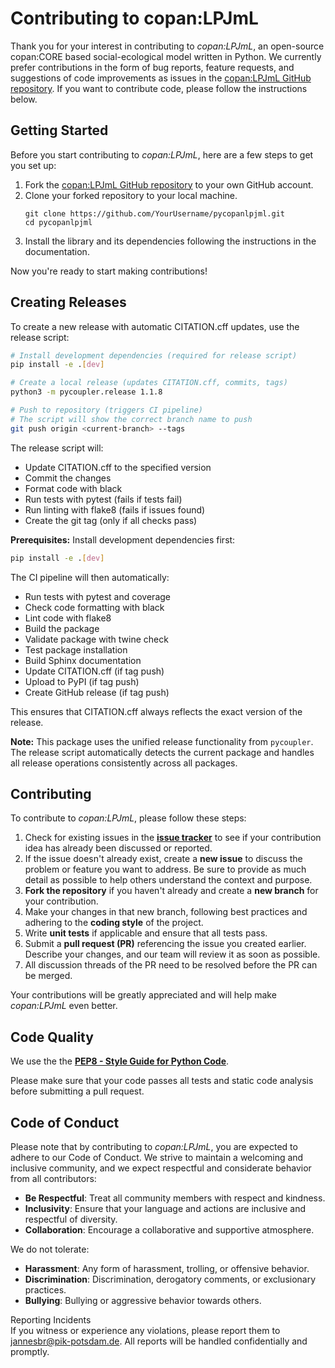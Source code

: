 # Contributing to copan:LPJmL

Thank you for your interest in contributing to *copan:LPJmL*, an open-source copan:CORE based social-ecological model written in Python.
We currently prefer contributions in the form of bug reports, feature requests,
and suggestions of code improvements as issues in the
[copan:LPJmL GitHub repository](https://github.com/pik-copan/pycopanlpjml/issues).
If you want to contribute code, please follow the instructions below.


## Getting Started

Before you start contributing to *copan:LPJmL*, here are a few steps to get you
set up:

1. Fork the [copan:LPJmL GitHub repository](https://github.com/pik-copan/pycopanlpjml)
to your own GitHub account.
2. Clone your forked repository to your local machine.
   ```shell
   git clone https://github.com/YourUsername/pycopanlpjml.git
   cd pycopanlpjml
   ```
3. Install the library and its dependencies following the instructions in the
documentation.

Now you're ready to start making contributions!

## Creating Releases

To create a new release with automatic CITATION.cff updates, use the release script:

```bash
# Install development dependencies (required for release script)
pip install -e .[dev]

# Create a local release (updates CITATION.cff, commits, tags)
python3 -m pycoupler.release 1.1.8

# Push to repository (triggers CI pipeline)
# The script will show the correct branch name to push
git push origin <current-branch> --tags
```

The release script will:
- Update CITATION.cff to the specified version
- Commit the changes
- Format code with black
- Run tests with pytest (fails if tests fail)
- Run linting with flake8 (fails if issues found)
- Create the git tag (only if all checks pass)

**Prerequisites:** Install development dependencies first:
```bash
pip install -e .[dev]
```

The CI pipeline will then automatically:
- Run tests with pytest and coverage
- Check code formatting with black
- Lint code with flake8
- Build the package
- Validate package with twine check
- Test package installation
- Build Sphinx documentation
- Update CITATION.cff (if tag push)
- Upload to PyPI (if tag push)
- Create GitHub release (if tag push)

This ensures that CITATION.cff always reflects the exact version of the release.

**Note:** This package uses the unified release functionality from `pycoupler`. The release script automatically detects the current package and handles all release operations consistently across all packages.

## Contributing

To contribute to *copan:LPJmL*, please follow these steps:

1. Check for existing issues in the
[**issue tracker**](https://github.com/pik-copan/pycopanlpjml/issues) to see if
your contribution idea has already been discussed or reported.
2. If the issue doesn't already exist, create a **new issue** to discuss the
problem or feature you want to address. Be sure to provide as much detail as
possible to help others understand the context and purpose.
3. **Fork the repository** if you haven't already and create a **new branch**
for your contribution.
4. Make your changes in that new branch, following best practices and
adhering to the **coding style** of the project.
5. Write **unit tests** if applicable and ensure that all tests pass.
6. Submit a **pull request (PR)** referencing the issue you created earlier.
Describe your changes, and our team will review it as soon as possible.
7. All discussion threads of the PR need to be resolved before the PR can be merged.

Your contributions will be greatly appreciated and will help make *copan:LPJmL*
even better.

## Code Quality
We use the the
[**PEP8 - Style Guide for Python Code**](https://peps.python.org/pep-0008/).

Please make sure that your code passes all tests and static code analysis before
submitting a pull request.

## Code of Conduct

Please note that by contributing to *copan:LPJmL*, you are expected to adhere to
our Code of Conduct. We strive to maintain a welcoming and inclusive community,
and we expect respectful and considerate behavior from all contributors:
* **Be Respectful**: Treat all community members with respect and kindness.
* **Inclusivity**: Ensure that your language and actions are inclusive and
respectful of diversity.
* **Collaboration**: Encourage a collaborative and supportive atmosphere.

We do not tolerate:
* **Harassment**: Any form of harassment, trolling, or offensive behavior.
* **Discrimination**: Discrimination, derogatory comments, or exclusionary
practices.
* **Bullying**: Bullying or aggressive behavior towards others.

Reporting Incidents  
If you witness or experience any violations, please report them to
[jannesbr@pik-potsdam.de](mailto:jannesbr@pik-potsdam.de).
All reports will be handled confidentially and promptly.
